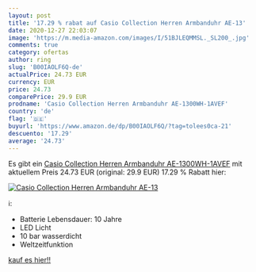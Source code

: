 ```yaml
---
layout: post
title: '17.29 % rabat auf Casio Collection Herren Armbanduhr AE-13'
date: 2020-12-27 22:03:07
image: 'https://m.media-amazon.com/images/I/51BJLEQMMSL._SL200_.jpg'
comments: true
category: ofertas
author: ring
slug: 'B00IAOLF6Q-de'
actualPrice: 24.73 EUR
currency: EUR
price: 24.73
comparePrice: 29.9 EUR
prodname: 'Casio Collection Herren Armbanduhr AE-1300WH-1AVEF'
country: 'de'
flag: '🇩🇪'
buyurl: 'https://www.amazon.de/dp/B00IAOLF6Q/?tag=tolees0ca-21'
descuento: '17.29'
average: '24.73'
---
```


Es gibt ein [Casio Collection Herren Armbanduhr AE-1300WH-1AVEF](https://www.amazon.de/dp/B00IAOLF6Q/?tag=tolees0ca-21) mit aktuellem Preis 24.73 EUR (original: 29.9 EUR) 17.29 % Rabatt hier:

[![Casio Collection Herren Armbanduhr AE-13](https://m.media-amazon.com/images/I/51BJLEQMMSL._SL200_.jpg)](https://www.amazon.de/dp/B00IAOLF6Q/?tag=tolees0ca-21)

ℹ️:

- Batterie Lebensdauer: 10 Jahre
- LED Licht
- 10 bar wasserdicht
- Weltzeitfunktion

[kauf es hier!!](https://www.amazon.de/dp/B00IAOLF6Q/?tag=tolees0ca-21)
